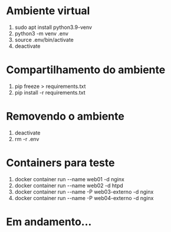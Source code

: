 # Ambiente virtual
1. sudo apt install python3.9-venv
2. python3 -m venv .env
3. source .env/bin/activate
4. deactivate

# Compartilhamento do ambiente
1. pip freeze > requirements.txt
2. pip install -r requirements.txt

# Removendo o ambiente
1. deactivate
2. rm -r .env

# Containers para teste
1. docker container run --name web01 -d nginx
2. docker container run --name web02 -d htpd
3. docker container run --name -P web03-externo -d nginx
4. docker container run --name -P web04-externo -d nginx

# Em andamento...